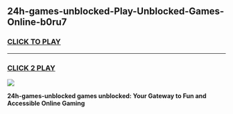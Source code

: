 
## 24h-games-unblocked-Play-Unblocked-Games-Online-b0ru7
<h3>
<a href="https://premium76.site?title=24h-games-unblocked&ref=25A">CLICK TO PLAY</a></h3>
<hr>

<h3>
<a href="https://premium76.site?title=24h-games-unblocked&ref=25A">CLICK 2 PLAY</a>
  
</h3>

<a href="https://premium76.site?title=24h-games-unblocked&ref=25A"><img src="https://clearcache.store/games.png"></a>


**24h-games-unblocked games unblocked: Your Gateway to Fun and Accessible Online Gaming**
